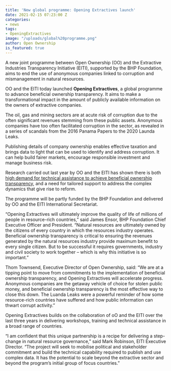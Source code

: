 ```yaml
---
title: 'New global programme: Opening Extractives launch'
date: 2021-02-15 07:23:00 Z
categories:
- news
tags:
- OpeningExtractives
image: "/uploads/global%20programme.png"
author: Open Ownership
is_featured: true
---
```


A new joint programme between Open Ownership (OO) and the Extractive Industries Transparency Initiative (EITI), supported by the BHP Foundation, aims to end the use of anonymous companies linked to corruption and mismanagement in natural resources. 

OO and the EITI today launched **Opening Extractives**, a global programme to advance beneficial ownership transparency. It aims to make a transformational impact in the amount of publicly available information on the owners of extractive companies. 

The oil, gas and mining sectors are at acute risk of corruption due to the often significant revenues stemming from these public assets. Anonymous companies have too often facilitated corruption in the sector, as revealed in a series of scandals from the 2016 Panama Papers to the 2020 Launda Leaks. 

Publishing details of company ownership enables effective taxation and brings data to light that
can be used to identify and address corruption. It can help build fairer markets, encourage
responsible investment and manage business risk.

Research carried out last year by OO and the EITI has shown there is both [high demand for technical assistance to achieve beneficial ownership transparency](https://www.openownership.org/blogs/opening-extractives-research-informs-programme-to-make-beneficial-ownership-transparency-a-reality-in-oil-gas-and-mining/), and a need for tailored support to address the complex dynamics that give rise to reform. 

The programme will be partly funded by the BHP Foundation and delivered by OO and the EITI International Secretariat. 

“Opening Extractives will ultimately improve the quality of life of millions of people in resource-rich countries,” said James Ensor, BHP Foundation Chief Executive Officer and President. “Natural resources are ultimately owned by the citizens of every country in which the resources industry operates. Beneficial ownership transparency is critical to ensuring the revenues generated by the natural resources industry provide maximum benefit to every single citizen. But to be successful it requires governments, industry and civil society to work together – which is why this initiative is so important.”

Thom Townsend, Executive Director of Open Ownership, said: “We are at a tipping point to
move from commitments to the implementation of beneficial ownership transparency, and
Opening Extractives will accelerate progress. Anonymous companies are the getaway vehicle of
choice for stolen public money, and beneficial ownership transparency is the most effective way
to close this down. The Luanda Leaks were a powerful reminder of how some resource-rich
countries have suffered and how public information can thwart corrupt activity.”

Opening Extractives builds on the collaboration of oO and the EITI over the last three years in delivering workshops, training and technical assistance in a broad range of countries. 

“I am confident that this unique partnership is a recipe for delivering a step-change in natural
resource governance,” said Mark Robinson, EITI Executive Director. “The project will seek to
mobilise political and stakeholder commitment and build the technical capability required to
publish and use complex data. It has the potential to scale beyond the extractive sector and beyond the program’s initial group of focus countries.”